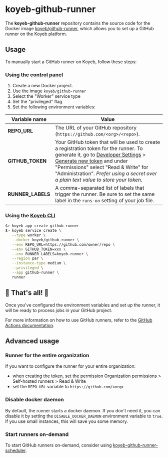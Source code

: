 # koyeb-github-runner

The **koyeb-github-runner** repository contains the source code for the Docker image [koyeb/github-runner](https://hub.docker.com/r/koyeb/github-runner/), which allows you to set up a GitHub runner on the Koyeb platform.

## Usage

To manually start a GitHub runner on Koyeb, follow these steps:

### Using the [control panel](https://app.koyeb.com/)

1. Create a new Docker project.
2. Use the image `koyeb/github-runner`
3. Select the "Worker" service type
4. Set the "privileged" flag
5. Set the following environment variables:

| Variable name | Value |
|---------------|-------|
| **REPO_URL** |  The URL of your GitHub repository (`https://github.com/<org>/<repo>`).
| **GITHUB_TOKEN** | Your GitHub token that will be used to create a registration token for the runner. To generate it, go to [Developer Settings](https://github.com/settings/tokens?type=beta) > [Generate new token](https://github.com/settings/personal-access-tokens/new) and under "Permissions" select "Read & Write" for "Administration". *Prefer using a secret over a plain text value to store your token.*
| **RUNNER_LABELS** | A comma-separated list of labels that trigger the runner. Be sure to set the same label in the `runs-on` setting of your job file.

### Using the [Koyeb CLI](https://github.com/koyeb/koyeb-cli)

```bash
$> koyeb app create github-runner
$> koyeb service create \
   --type worker \
   --docker koyeb/github-runner \
   --env REPO_URL=https://github.com/owner/repo \
   --env GITHUB_TOKEN=xxx \
   --env RUNNER_LABELS=koyeb-runner \
   --region par \
   --instance-type medium \
   --privileged \
   --app github-runner \
   runner
```

## 🎉 That's all! 🎉

Once you've configured the environment variables and set up the runner, it will be ready to process jobs in your GitHub project.

For more information on how to use GitHub runners, refer to the [GitHub Actions documentation](https://docs.github.com/en/actions).

## Advanced usage

### Runner for the entire organization

If you want to configure the runner for your entire organization:

* when creating the token, set the permission Organization permissions > Self-hosted runners > Read & Write
* set the `REPO_URL` variable to `https://github.com/<org>`

### Disable docker daemon

By default, the runner starts a docker daemon. If you don't need it, you can disable it by setting the `DISABLE_DOCKER_DAEMON` environment variable to `true`.
If you use small instances, this will save you some memory.

### Start runners on-demand

To start GitHub runners on-demand, consider using [koyeb-github-runner-scheduler](https://github.com/koyeb/koyeb-github-runner-scheduler).
